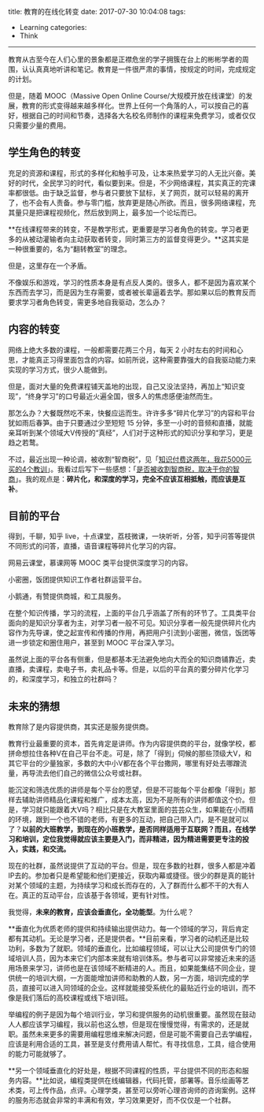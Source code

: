 title: 教育的在线化转变
date: 2017-07-30 10:04:08
tags:
  - Learning
categories:
  - Think
---

教育从古至今在人们心里的景象都是正襟危坐的学子拥簇在台上的彬彬学者的周围，认认真真地听讲和笔记。教育是一件很严肃的事情，按规定的时间，完成规定的计划。  

但是，随着 MOOC（Massive Open Online Course/大规模开放在线课堂）的发展，教育的形式变得越来越多样化。世界上任何一个角落的人，可以按自己的喜好，根据自己的时间和节奏，选择各大名校名师制作的课程来免费学习，或者仅仅只需要少量的费用。  


## 学生角色的转变

充足的资源和课程，形式的多样化和触手可及，让本来热爱学习的人无比兴奋。美好的时代，全民学习的时代，看似要到来。但是，不少网络课程，其实真正的完课率都很低。由于缺乏监督，参与者只要放下鼠标，关了网页，就可以轻易的离开了，也不会有人责备。参与零门槛，放弃更是随心所欲。而且，很多网络课程，充其量只是把课程视频化，然后放到网上，最多加一个论坛而已。  

**在线课程带来的转变，不是教学形式，更重要是学习者角色的转变。学习者更多的从被动灌输者向主动获取者转变，同时第三方的监督变得更少。**这其实是一种很重要的，名为“翻转教室”的理念。  

但是，这里存在一个矛盾。  

不像娱乐和游戏，学习的性质本身是有点反人类的。很多人，都不是因为喜欢某个东西而去学习，而是因为生存需要，或者被长辈逼着去学。那如果以后的教育反而要求学习者角色转变，需更多地自我驱动，怎么办？  


## 内容的转变

网络上绝大多数的课程，一般都需要花两三个月，每天 2 小时左右的时间和心思，才能真正习得里面包含的内容。如前所说，这种需要靠强大的自我驱动能力来实现的学习方式，很少人能做到。  

但是，面对大量的免费课程铺天盖地的出现，自己又没法坚持，再加上“知识变现”，“终身学习”的口号最近火遍全国，很多人的焦虑感便油然而生。  

那怎么办？大餐既然吃不来，快餐应运而生。许许多多“碎片化学习”的内容和平台犹如雨后春笋。由于只要通过少至短短 15 分钟，多至一小时的音频和直播，就能亲耳听到某个领域大V传授的“真经”，人们对于这种形式的知识分享和学习，更是趋之若鹜。  

不过，最近出现一种论调，被收割“智商税”，见「[知识付费这两年，我花5000元买的4个教训]」。我看过后写下一些感想：「[是否被收割智商税，取决于你的智商][]」。我的观点是：**碎片化，和深度的学习，完全不应该互相抵触，而应该是互补**。  

[知识付费这两年，我花5000元买的4个教训]: https://zhuanlan.zhihu.com/p/27838814  
[是否被收割智商税，取决于你的智商]: http://www.thinkingincrowd.me/2017/07/16/you-are-paiding-intellectual-tax-because/  


## 目前的平台

得到，千聊，知乎 live，十点课堂，荔枝微课，一块听听，分答，知乎问答等提供不同形式的问答，直播，语音课程等碎片化学习的内容。  

网易云课堂，慕课网等 MOOC 类平台提供深度学习的内容。  

小密圈，饭团提供知识工作者社群运营平台。  

小鹅通，有赞提供商城，和工具服务。  

在整个知识传播，学习的流程，上面的平台几乎涵盖了所有的环节了。工具类平台面向的是知识分享者为主，对学习者一般不可见。知识分享者一般先提供碎片化内容作为先导课，使之起宣传和传播的作用，再把用户引流到小密圈，微信，饭团等进一步锁定和圈住用户，甚至到 MOOC 平台深入学习。  

虽然说上面的平台各有侧重，但是都基本无法避免地向大而全的知识商铺靠近，卖直播，卖课程，卖电子书，卖礼品卡等。但是，以后的平台真的要分碎片化学习的，和深度学习，和独立的社群吗？  


## 未来的猜想

教育除了是内容提供商，其实还是服务提供商。

教育行业最重要的资本，首先肯定是讲师。作为内容提供商的平台，就像学校，都拼命想拉住各种V在自己平台不走。可是，除了「得到」伺候的那些顶级大V，和其它平台的少量独家，多数的大中小V都在各个平台撒网，哪里有好处去哪蹭流量，再导流去他们自己的微信公众号或社群。  

能沉淀和筛选优质的讲师是每个平台的愿望，但是不可能每个平台都像「得到」那样去辅助讲师精品化课程和推广，成本太高，因为不是所有的讲师都值这个价。但是，学习就只能跟着大V吗？相比只是在大教室里面的芸芸众生，如果能在小而精的环境，跟到一个也不错的老师，有更多的互动，把自己带入门，是不是就可以了？**以前的大班教学，到现在的小班教学，是否同样适用于互联网？而且，在线学习和培训，定位我觉得就应该主要是入门，而非精进，因为精进需要更专注的投入，实践，和交流。**  

现在的社群，虽然说提供了互动的平台。但是，现在多数的社群，很多人都是冲着IP去的。参加者只是希望能和他们更接近，获取内幕或捷径。很少的群是真的能针对某个领域的主题，为持续学习和成长而存在的，入了群而什么都不干的大有人在。真正的互动平台，应该基于各领域，更有针对性。  

我觉得，**未来的教育，应该会垂直化，全功能型**。为什么呢？  

**垂直化为优质老师的提供和持续输出提供动力。每一个领域的学习，背后肯定都有其动机。无论是学习者，还是提供者。**目前来看，学习者的动机还是比较功利，多数为了就职。领域的垂直化，比如编程领域，可以让大公司提供专门的领域培训人员，因为本来它们内部本来就有培训体系。参与者可以非常接近未来的适用场景来学习，讲师也是在该领域不断精进的人。而且，如果能集结不同企业，提供统一的培训大纲，一方面能增加讲师和助教的人数，另一方面，培训完成的学员，直接可以进入同领域的企业。这样就能接受系统化的最贴近行业的培训，而不像是我们落后的高校课程或线下培训班。  

举编程的例子是因为每个培训行业，学习和提供服务的动机很重要。虽然现在鼓动人人都应该学习编程，我以前也这么想，但是现在慢慢觉得，有需求的，还是就职。虽然未来更多的需要用编程思维来解决问题，但是可能不需要自己去学编程，应该是利用合适的工具，甚至是支付费用请人帮忙。有寻找信息，工具，组合使用的能力可能就够了。  

**另一个领域垂直化的好处是，根据不同课程的性质，平台提供不同的形态和服务内容。**比如说，编程类提供在线编辑器，代码托管，部署等。音乐绘画等艺术类，可上传作品，点评。心理学类，甚至可以旁听心理咨询师的咨询案例。这样的服务形态就会非常的丰满和有效，学习效果更好，而不仅仅是一个社群。  
